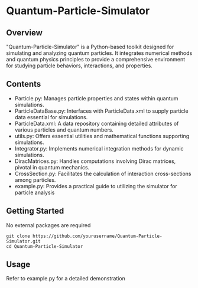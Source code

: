 # Quantum-Particle-Simulator

## Overview

"Quantum-Particle-Simulator" is a Python-based toolkit designed for simulating and analyzing quantum particles. It integrates numerical methods and quantum physics principles to provide a comprehensive environment for studying particle behaviors, interactions, and properties.

## Contents

- Particle.py: Manages particle properties and states within quantum simulations.
- ParticleDataBase.py: Interfaces with ParticleData.xml to supply particle data essential for simulations.
- ParticleData.xml: A data repository containing detailed attributes of various particles and quantum numbers.
- utils.py: Offers essential utilities and mathematical functions supporting simulations.
- Integrator.py: Implements numerical integration methods for dynamic simulations.
- DiracMatrices.py: Handles computations involving Dirac matrices, pivotal in quantum mechanics.
- CrossSection.py: Facilitates the calculation of interaction cross-sections among  particles.
- example.py: Provides a practical guide to utilizing the simulator for particle analysis

## Getting Started
No external packages are required

```
git clone https://github.com/yourusername/Quantum-Particle-Simulator.git
cd Quantum-Particle-Simulator
```

## Usage
Refer to example.py for a detailed demonstration

